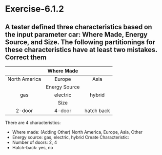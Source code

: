 # Exercise-6.1.2
## A tester defined three characteristics based on the input parameter car: Where Made, Energy Source, and Size. The following partitionings for these characteristics have at least two mistakes. Correct them
|     | Where Made |    |
|:-----:|:----------:|:---:|
| North America | Europe  |  Asia  | 
|   | Energy Source  |   |
|  gas  |  electric  |  hybrid  |
|   | Size  |   |
|  2-door  | 4-door  | hatch back  | 

There are 4 characteristics: 
* Where made: (Adding Other) North America, Europe, Asia, Other
* Energy source: gas, electric, hybrid
 Create Characteristic:
* Number of doors: 2, 4
* Hatch-back: yes, no
